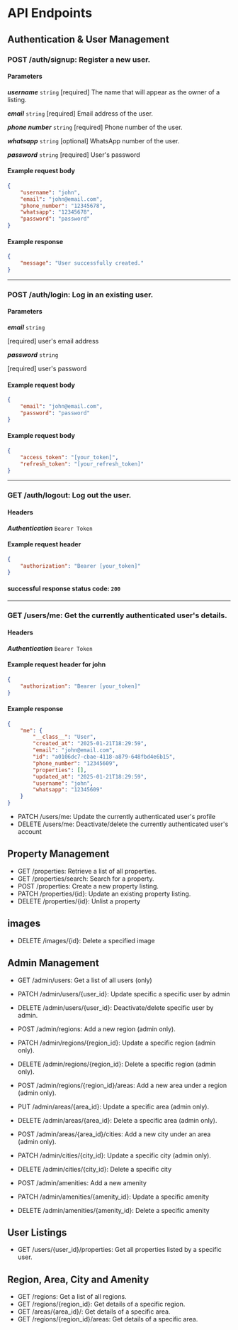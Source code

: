# API Endpoints

## Authentication & User Management

### POST /auth/signup: Register a new user.
#### Parameters
***username*** `string`
[required] The name that will appear as the owner of a listing.

***email*** `string`
[required] Email address of the user.

***phone number*** `string`
[required] Phone number of the user.

***whatsapp*** `string`
[optional] WhatsApp number of the user.

***password*** `string`
[required] User's password

#### Example request body
```json
{
    "username": "john",
    "email": "john@email.com",
    "phone_number": "12345678",
    "whatsapp": "12345678",
    "password": "password"
}
```


#### Example response
```json
{
    "message": "User successfully created."
}
```

___


### POST /auth/login: Log in an existing user.
#### Parameters
***email*** `string`

[required] user's email address

***password*** `string`

[required] user's password

#### Example request body
```json
{
    "email": "john@email.com",
    "password": "password"
}
```

#### Example request body
```json
{
    "access_token": "[your_token]",
    "refresh_token": "[your_refresh_token]"
}
```

___


### GET /auth/logout: Log out the user.
#### Headers
***Authentication*** `Bearer Token`

#### Example request header
```json
{
    "authorization": "Bearer [your_token]"
}
```
#### successful response status code: `200`

___

### GET /users/me: Get the currently authenticated user's details.
#### Headers
***Authentication*** `Bearer Token`

#### Example request header for john
```json
{
    "authorization": "Bearer [your_token]"
}
```

#### Example response
```json
{
    "me": {
        "__class__": "User",
        "created_at": "2025-01-21T18:29:59",
        "email": "john@email.com",
        "id": "a0106dc7-cbae-4118-a879-648fbd4e6b15",
        "phone_number": "12345609",
        "properties": [],
        "updated_at": "2025-01-21T18:29:59",
        "username": "john",
        "whatsapp": "12345609"
    }
}
```

* PATCH /users/me: Update the currently authenticated user's profile
* DELETE /users/me: Deactivate/delete the currently authenticated user's account


## Property Management
* GET /properties: Retrieve a list of all properties.
* GET /properties/search: Search for a property.
* POST /properties: Create a new property listing.
* PATCH /properties/{id}: Update an existing property listing.
* DELETE /properties/{id}: Unlist a property

## images
* DELETE /images/{id}: Delete a specified image

## Admin Management
* GET /admin/users: Get a list of all users (only)
* PATCH /admin/users/{user_id}: Update specific a specific user by admin
* DELETE /admin/users/{user_id}: Deactivate/delete specific user by admin.
* POST /admin/regions: Add a new region (admin only).
* PATCH /admin/regions/{region_id}: Update a specific region (admin only). 
* DELETE /admin/regions/{region_id}: Delete a specific region (admin only).
* POST /admin/regions/{region_id}/areas: Add a new area under a region (admin only).

* PUT /admin/areas/{area_id}: Update a specific area (admin only).
* DELETE /admin/areas/{area_id}: Delete a specific area (admin only).
* POST /admin/areas/{area_id}/cities: Add a new city under an area (admin only).
* PATCH /admin/cities/{city_id}: Update a specific city (admin only).
* DELETE /admin/cities/{city_id}: Delete a specific city
* POST /admin/amenities: Add a new amenity
* PATCH /admin/amenities/{amenity_id}: Update a specific amenity
* DELETE /admin/amenities/{amenity_id}: Delete a specific amenity


## User Listings
* GET /users/{user_id}/properties: Get all properties listed by a specific user.


## Region, Area, City and Amenity
* GET /regions: Get a list of all regions.
* GET /regions/{region_id}: Get details of a specific region.
* GET /areas/{area_id}/: Get details of a specific area.
* GET /regions/{region_id}/areas: Get details of a specific area.

